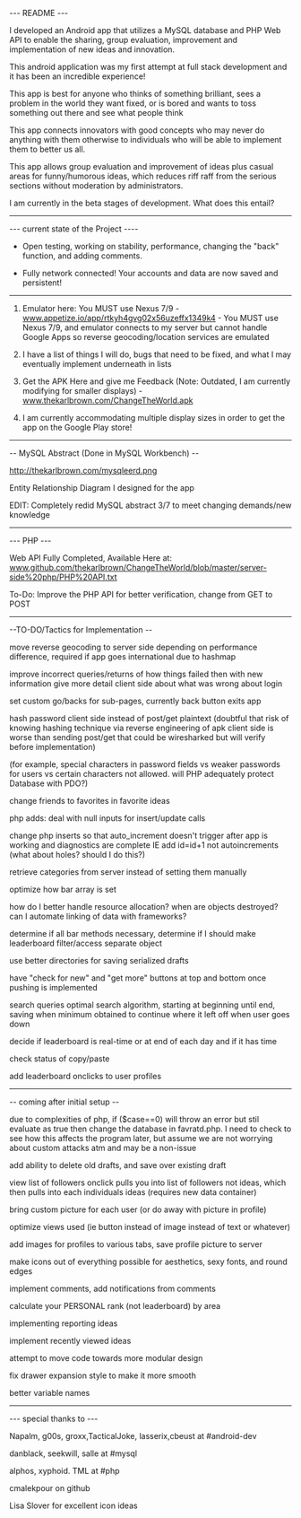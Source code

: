--- README ---

I developed an Android app that utilizes a MySQL database and PHP Web API to enable the sharing, group evaluation, improvement and implementation of new ideas and innovation.

This android application was my first attempt at full stack development and it has been an incredible experience!

This app is best for anyone who thinks of something brilliant, sees a problem in the world they want fixed, or is bored and wants to toss something out there and see what people think

This app connects innovators with good concepts who may never do anything with them otherwise to individuals who will be able to implement them to better us all.

This app allows group evaluation and improvement of ideas plus casual areas for funny/humorous ideas, which reduces riff raff from the serious sections without moderation by administrators.


I am currently in the beta stages of development. What does this entail?

--------------------------------------------

--- current state of the Project ----

- Open testing, working on stability, performance, changing the "back" function, and adding comments.

- Fully network connected! Your accounts and data are now saved and persistent!

----------------------------------

1. Emulator here: You MUST use Nexus 7/9 - www.appetize.io/app/rtkyh4gvg02x56uzeffx1349k4 - You MUST use Nexus 7/9, and emulator connects to my server but cannot handle Google Apps so reverse geocoding/location services are emulated

2. I have a list of things I will do, bugs that need to be fixed, and what I may eventually implement underneath in lists

3. Get the APK Here and give me Feedback (Note: Outdated, I am currently modifying for smaller displays) - www.thekarlbrown.com/ChangeTheWorld.apk

4. I am currently accommodating multiple display sizes in order to get the app on the Google Play store!


--------------------------------------------

-- MySQL Abstract (Done in MySQL Workbench) --

http://thekarlbrown.com/mysqleerd.png

Entity Relationship Diagram I designed for the app

EDIT: Completely redid MySQL abstract 3/7 to meet changing demands/new knowledge

--------------------------------------------

--- PHP ---

Web API Fully Completed, Available Here at: www.github.com/thekarlbrown/ChangeTheWorld/blob/master/server-side%20php/PHP%20API.txt

To-Do: Improve the PHP API for better verification, change from GET to POST

--------------------------------------------


--TO-DO/Tactics for Implementation --

move reverse geocoding to server side depending on performance difference, required if app goes international due to hashmap

improve incorrect queries/returns of how things failed then with new information give more detail client side about what was wrong about login

set custom go/backs for sub-pages, currently back button exits app

hash password client side instead of post/get plaintext  (doubtful that risk of knowing hashing technique via reverse engineering of apk client side is worse than sending post/get that could be wiresharked but will verify before implementation)

(for example, special characters in password fields vs weaker passwords for users vs certain characters not allowed. will PHP adequately protect Database with PDO?)

change friends to favorites in favorite ideas

php adds: deal with null inputs for insert/update calls

change php inserts so that auto_increment doesn't trigger after app is working and diagnostics are complete IE add id=id+1 not autoincrements (what about holes? should I do this?)

retrieve categories from server instead of setting them manually

optimize how bar array is set

how do I better handle resource allocation? when are objects destroyed? can I automate linking of data with frameworks?

determine if all bar methods necessary, determine if I should make leaderboard filter/access separate object

use better directories for saving serialized drafts

have "check for new" and "get more" buttons at top and bottom once pushing is implemented

search queries optimal search algorithm, starting at beginning until end, saving when minimum obtained to continue where it left off when user goes down

decide if leaderboard is real-time or at end of each day and if it has time

check status of copy/paste

add leaderboard onclicks to user profiles

--------------------------------------------

-- coming after initial setup --

due to complexities of php, if ($case==0) will throw an error but stil evaluate as true then change the database in favratd.php. I need to check to see how this affects the program later, but assume we are not worrying about custom attacks atm and may be a non-issue

add ability to delete old drafts, and save over existing draft

view list of followers onclick pulls you into list of followers not ideas, which then pulls into each individuals ideas (requires new data container)

bring custom picture for each user (or do away with picture in profile)

optimize views used (ie button instead of image instead of text or whatever)

add images for profiles to various tabs, save profile picture to server

make icons out of everything possible for aesthetics, sexy fonts, and round edges

implement comments, add notifications from comments

calculate your PERSONAL rank (not leaderboard) by area

implementing reporting ideas

implement recently viewed ideas

attempt to move code towards more modular design

fix drawer expansion style to make it more smooth

better variable names

--------------------------------------------

--- special thanks to ---

Napalm, g00s, groxx,TacticalJoke, lasserix,cbeust at #android-dev

danblack, seekwill, salle at #mysql

alphos, xyphoid. TML at #php

cmalekpour on github

Lisa Slover for excellent icon ideas
